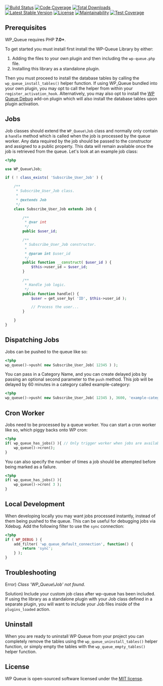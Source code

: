 [![Build Status](https://travis-ci.org/A5hleyRich/wp-queue.svg?branch=master)](https://travis-ci.org/A5hleyRich/wp-queue)
[![Code Coverage](https://scrutinizer-ci.com/g/A5hleyRich/wp-queue/badges/coverage.png?b=master)](https://scrutinizer-ci.com/g/A5hleyRich/wp-queue/?branch=master)
[![Total Downloads](https://poser.pugx.org/a5hleyrich/wp-queue/downloads)](https://packagist.org/packages/a5hleyrich/wp-queue)
[![Latest Stable Version](https://poser.pugx.org/a5hleyrich/wp-queue/v/stable)](https://packagist.org/packages/a5hleyrich/wp-queue)
[![License](https://poser.pugx.org/a5hleyrich/wp-queue/license)](https://packagist.org/packages/a5hleyrich/wp-queue)
[![Maintainability](https://api.codeclimate.com/v1/badges/1a6203b7fef1ed49fb36/maintainability)](https://codeclimate.com/github/imFORZA/wp-queue/maintainability)
[![Test Coverage](https://api.codeclimate.com/v1/badges/1a6203b7fef1ed49fb36/test_coverage)](https://codeclimate.com/github/imFORZA/wp-queue/test_coverage)

## Prerequisites

WP_Queue requires PHP __7.0+__.

To get started you must install first install the WP-Queue Library by either:

1. Adding the files to your own plugin and then including the `wp-queue.php` file.
2. Installing this library as a standalone plugin.


Then you must proceed to install the database tables by calling the `wp_queue_install_tables()` helper function. If using WP_Queue bundled into your own plugin, you may opt to call the helper from within your `register_activation_hook`. Alternatively, you may also opt to install the [WP Queue Debug](https://github.com/wp-queue/wp-queue-debug) add-on plugin which will also install the database tables upon plugin activation.

## Jobs

Job classes should extend the `WP_Queue\Job` class and normally only contain a `handle` method which is called when the job is processed by the queue worker. Any data required by the job should be passed to the constructor and assigned to a public property. This data will remain available once the job is retrieved from the queue. Let's look at an example job class:

```PHP
<?php

use WP_Queue\Job;

if ( ! class_exists( 'Subscribe_User_Job' ) {

	/**
	 * Subscribe_User_Job class.
	 *
	 * @extends Job
	 */
	class Subscribe_User_Job extends Job {

		/**
		 * @var int
		 */
		public $user_id;

		/**
		 * Subscribe_User_Job constructor.
		 *
		 * @param int $user_id
		 */
		public function __construct( $user_id ) {
			$this->user_id = $user_id;
		}

		/**
		 * Handle job logic.
		 */
		public function handle() {
			$user = get_user_by( 'ID', $this->user_id );

			// Process the user...
		}

	}
}
```

## Dispatching Jobs

Jobs can be pushed to the queue like so:

```PHP
<?php
wp_queue()->push( new Subscribe_User_Job( 12345 ) );
```

You can pass in a Category Name, and you can create delayed jobs by passing an optional second parameter to the `push` method. This job will be delayed by 60 minutes in a category called example-category:

```PHP
<?php
wp_queue()->push( new Subscribe_User_Job( 12345 ), 3600, 'example-category' );
```

## Cron Worker

Jobs need to be processed by a queue worker. You can start a cron worker like so, which piggy backs onto WP cron:

```PHP
<?php
if( wp_queue_has_jobs() ){ // Only trigger worker when jobs are available.
	wp_queue()->cron();
}
```

You can also specify the number of times a job should be attempted before being marked as a failure.

```PHP
<?php
if( wp_queue_has_jobs() ){
	wp_queue()->cron( 3 );
}
```

## Local Development

When developing locally you may want jobs processed instantly, instead of them being pushed to the queue. This can be useful for debugging jobs via Xdebug. Add the following filter to use the `sync` connection:

```PHP
<?php
if ( WP_DEBUG ) {
	add_filter( 'wp_queue_default_connection', function() {
		return 'sync';
	} );
}
```

## Troubleshooting

Error) *Class 'WP_Queue\Job' not found*.

Solution) Include your custom job class after wp-queue has been included. If using the library as a standalone plugin with your Job class defined in a separate plugin, you will want to include your Job files inside of the `plugins_loaded` action.

## Uninstall

When you are ready to uninstall WP Queue from your project you can completely remove the tables using the `wp_queue_uninstall_tables()` helper function, or simply empty the tables with the `wp_queue_empty_tables()` helper function.

## License

WP Queue is open-sourced software licensed under the [MIT license](https://opensource.org/licenses/MIT).
